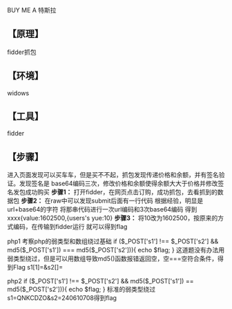BUY ME A 特斯拉
## **【原理】**
fidder抓包
## **【环境】**
widows
## **【工具】**
fidder
## **【步骤】**
进入页面发现可以买⻋车，但是买不不起，抓包发现传递价格和余额，并有签名验证。发现签名是
base64编码三次，修改价格和余额使得余额⼤大于价格并修改签名发包成功购买
**步骤1：**
打开fidder，在网页点击订购，成功抓包，去看抓到的数据包
**步骤2：**
在raw中可以发现submit后面有一行代码
根据经验，明显是url+base64的字符
将那串代码进行一次url编码和3次base64编码
得到xxxx{value:1602500,{users's yue:10}
**步骤3：**
将10改为1602500，按原来的方式编码，在传输到fidder运行
就可以得到flag

php1
考察php的弱类型和数组绕过基础
if ($_POST['s1'] !== $_POST['s2'] && md5($_POST['s1']) === md5($_POST['s2'])){
    echo $flag; 
}
这道题没有办法用弱类型绕过，但是可以用数组导致md5()函数报错返回空，空===空符合条件，得到Flag
s1[1]=&s2[]=

php2
if ($_POST['s1'] !== $_POST['s2'] && md5($_POST['s1']) == md5($_POST['s2'])){
    echo $flag; 
}
标准的弱类型绕过
s1=QNKCDZO&s2=240610708得到flag
